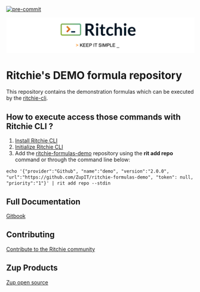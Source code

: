 <!-- markdownlint-disable MD041 MD033 -->

[![pre-commit](https://img.shields.io/badge/pre--commit-enabled-brightgreen?logo=pre-commit&logoColor=white)](https://github.com/pre-commit/pre-commit)

<img class="special-img-class" src="/docs/img/ritchie-banner.png" />

# Ritchie's DEMO formula repository

This repository contains the demonstration formulas which can be executed by the [ritchie-cli](https://github.com/ZupIT/ritchie-cli).

## How to execute access those commands with Ritchie CLI ?

1. [Install Ritchie CLI](https://docs.ritchiecli.io/getting-started/installation)
2. [Initialize Ritchie CLI](https://docs.ritchiecli.io/getting-started/initialization)
3. Add the [ritchie-formulas-demo](https://github.com/ZupIT/ritchie-formulas-demo) repository using the **rit add repo** command or through the command line below:

```bach
echo '{"provider":"Github", "name":"demo", "version":"2.0.0", "url":"https://github.com/ZupIT/ritchie-formulas-demo", "token": null, "priority":"1"}' | rit add repo --stdin
```

## Full Documentation

[Gitbook](https://docs.ritchiecli.io)

## Contributing

[Contribute to the Ritchie community](https://github.com/ZupIT/ritchie-cli/blob/master/CONTRIBUTING.md)

## Zup Products

[Zup open source](https://opensource.zup.com.br)
